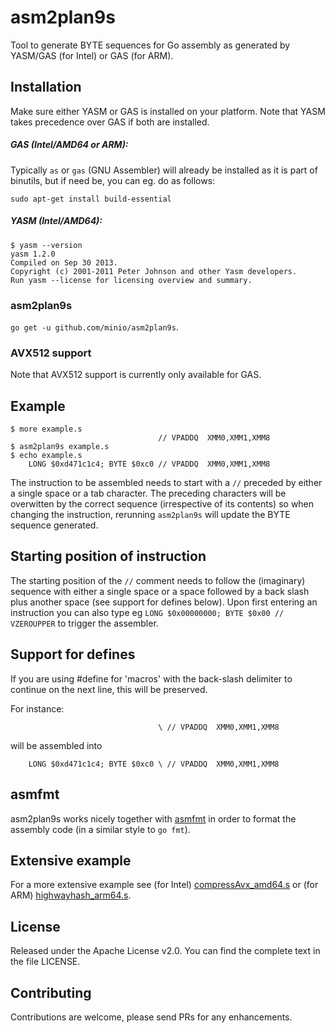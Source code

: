
asm2plan9s
==========

Tool to generate BYTE sequences for Go assembly as generated by YASM/GAS (for Intel) or GAS (for ARM).

Installation
------------

Make sure either YASM or GAS is installed on your platform. Note that YASM takes precedence over GAS if both are installed. 

##### GAS (Intel/AMD64 or ARM):

Typically `as` or `gas` (GNU Assembler) will already be installed as it is part of binutils, but if need be, you can eg. do as follows:
```
sudo apt-get install build-essential
```

##### YASM (Intel/AMD64):

```
$ yasm --version
yasm 1.2.0
Compiled on Sep 30 2013.
Copyright (c) 2001-2011 Peter Johnson and other Yasm developers.
Run yasm --license for licensing overview and summary.
```

### asm2plan9s

 `go get -u github.com/minio/asm2plan9s`.

### AVX512 support

Note that AVX512 support is currently only available for GAS.

Example
-------

```
$ more example.s
                                 // VPADDQ  XMM0,XMM1,XMM8
$ asm2plan9s example.s
$ echo example.s
    LONG $0xd471c1c4; BYTE $0xc0 // VPADDQ  XMM0,XMM1,XMM8
```

The instruction to be assembled needs to start with a `//` preceded by either a single space or a tab character.
The preceding characters will be overwitten by the correct sequence (irrespective of its contents) so when changing the instruction, rerunning `asm2plan9s` will update the BYTE sequence generated.

Starting position of instruction
--------------------------------

The starting position of the `//` comment needs to follow the (imaginary) sequence with either a single space or a space followed by a back slash plus another space (see support for defines below).
Upon first entering an instruction you can also type eg `LONG $0x00000000; BYTE $0x00 // VZEROUPPER` to trigger the assembler. 

Support for defines
-------------------

If you are using #define for 'macros' with the back-slash delimiter to continue on the next line, this will be preserved.

For instance:
```
                                 \ // VPADDQ  XMM0,XMM1,XMM8
```

will be assembled into

```
    LONG $0xd471c1c4; BYTE $0xc0 \ // VPADDQ  XMM0,XMM1,XMM8
```

asmfmt
------

asm2plan9s works nicely together with [asmfmt](https://github.com/klauspost/asmfmt) in order to format the assembly code (in a similar style to `go fmt`). 

Extensive example
-----------------

For a more extensive example see (for Intel) [compressAvx_amd64.s](https://github.com/minio/blake2b-simd/blob/master/compressAvx_amd64.s) or (for ARM) [highwayhash_arm64.s](https://github.com/minio/highwayhash/blob/master/highwayhash_arm64.s).

License
-------

Released under the Apache License v2.0. You can find the complete text in the file LICENSE.

Contributing
------------

Contributions are welcome, please send PRs for any enhancements.